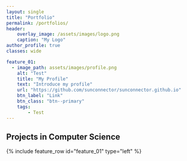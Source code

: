```yaml
---
layout: single
title: "Portfolio"
permalink: /portfolios/
header:
    overlay_image: /assets/images/logo.png
    caption: "My Logo"
author_profile: true
classes: wide

feature_01:
  - image_path: assets/images/profile.png
    alt: "Test"
    title: "My Profile"
    text: "Introduce my profile"
    url: "https://github.com/sunconnector/sunconnector.github.io"
    btn_label: "Link"
    btn_class: "btn--primary"
    tags:
        - Test
---
```


## Projects in Computer Science

{% include feature_row id="feature_01" type="left" %}
<a name="Gifify AWS app"></a>